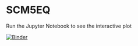 # SCM5EQ
Run the Jupyter Notebook to see the interactive plot

[![Binder](https://mybinder.org/badge_logo.svg)](https://mybinder.org/v2/gh/Lchuang/SCM5EQ/master)
